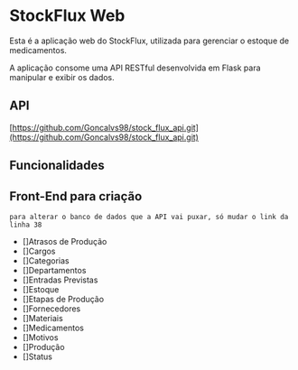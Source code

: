 # StockFlux Web

Esta é a aplicação web do StockFlux, utilizada para gerenciar o estoque de medicamentos. 

A aplicação consome uma API RESTful desenvolvida em Flask para manipular e exibir os dados.

## API

[https://github.com/Goncalvs98/stock_flux_api.git](https://github.com/Goncalvs98/stock_flux_api.git)

## Funcionalidades

## Front-End para criação
    para alterar o banco de dados que a API vai puxar, só mudar o link da linha 38
- []Atrasos de Produção
- []Cargos
- []Categorias
- []Departamentos
- []Entradas Previstas
- []Estoque
- []Etapas de Produção
- []Fornecedores
- []Materiais
- []Medicamentos
- []Motivos
- []Produção
- []Status


